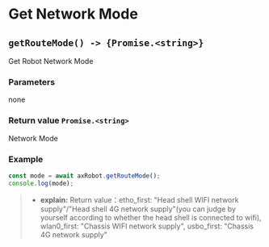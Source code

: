 ﻿# Get Network Mode

## `getRouteMode() -> {Promise.<string>}`

Get Robot Network Mode

### Parameters

none

### Return value `Promise.<string>`

Network Mode

### Example

```javascript
const mode = await axRobot.getRouteMode();
console.log(mode); 
```

> * **explain:** Return value：etho_first: "Head shell WIFI network supply"/"Head shell 4G network supply"(you can judge by yourself according to whether the head shell is connected to wifi), wlan0_first: "Chassis WIFI network supply", usbo_first: "Chassis 4G network supply"

